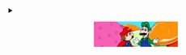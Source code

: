 <details>
  <summary>
    <p align="center">
      <a href="https://www.youtube.com/watch?v=fiVr34QCF_c">
        <img src="spaghetti.png" height=50px>
      </a>
    </p>
  </summary>
  <p align="center"> <span title="I hope you like spaghetti.">🍝</span> </p>
  
  <!-- this is getting stupid -->
  <details>
    <summary>
    </summary>
    <p align="center">
      <img src="spaghetti.gif" height=400px> </br>What did you expect?
     </p>
  </details>
</details>


  



<!--
**nershman/nershman** is a ✨ _special_ ✨ repository because its `README.md` (this file) appears on your GitHub profile.

Here are some ideas to get you started:

- 🔭 I’m currently working on ...
- 🌱 I’m currently learning ...
- 👯 I’m looking to collaborate on ...
- 🤔 I’m looking for help with ...
- 💬 Ask me about ...
- 📫 How to reach me: ...
- 😄 Pronouns: ...
- ⚡ Fun fact: ...
<center><img src="spaghetti.gif" style="filter: drop-shadow(30px 10px 40px #4444dd);"></center>
![](spaghetti.gif)

-->
